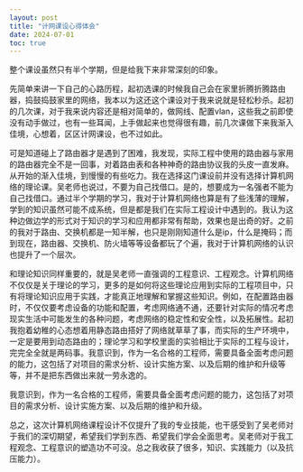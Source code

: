 ```yaml
---
layout: post
title: "计网课设心得体会"
date: 2024-07-01
toc: true
---
```




整个课设虽然只有半个学期，但是给我下来非常深刻的印象。

先简单来讲一下自己的心路历程，起初选课的时候我自己会在家里折腾折腾路由器，捣鼓捣鼓家里的网络，我本以为这还这个课设对于我来说就是轻松秒杀。起初的几次课，对于我来说内容还是相对简单的，做网线、配置vlan，这些我之前即使没有动手做过，也有一些耳闻，上手做起来也觉得很有趣，前几次课做下来我渐入佳境，心想着，区区计网课设，也不过如此。

可是知道碰上了路由器才是遇到了困难，我发现，实际工程中使用的路由器与家用的路由器完全不是一回事，对着路由表和各种神奇的路由协议我的头皮一直发麻。从开始的渐入佳境，到慢慢的有些吃力。我在选择这门课设前并没有选择计算机网络的理论课。吴老师也说过，不要为自己找借口。是的，想要成为一名强者不能为自己找借口。通过半个学期的学习，我对于计算机网络也算是有了些浅薄的理解，学到的知识虽然可能不成系统，但是都是我们在实际工程设计中遇到的。我认为这种边做边学的形式对于知识的学习和应用都非常有帮助，效果也是出奇的好。之前的我对于路由、交换机都是一知半解，也只是刚刚知道什么是ip，什么是掩码；而到现在，路由器、交换机、防火墙等等设备都玩了个遍，我对于计算机网络的认识也提升了一个层次。

和理论知识同样重要的，就是吴老师一直强调的工程意识、工程观念。计算机网络不仅仅是关于理论的学习，更多的是如何将这些理论应用到实际的工程项目中，只有将理论知识应用于实践，才能真正地理解和掌握这些知识。例如，在配置路由器时，不仅仅要考虑设备的功能和配置，考虑网络通不通，还要针对实际的情况考虑现实生活中可能发生的各种问题，考虑网络的稳定性和安全性，以及拓展性。起初我抱着幼稚的心态想着用静态路由搭好了网络就草草了事，而实际的生产环境中，一定是要用到动态路由的；理论学习和学校里面的实验相比于实际的工程与设计，完完全全就是两码事。我意识到，作为一名合格的工程师，需要具备全面考虑问题的能力，这包括了对项目的需求分析、设计实施方案、以及后期的维护和升级等等，并不是把东西做出来就一劳永逸的。

我意识到，作为一名合格的工程师，需要具备全面考虑问题的能力，这包括了对项目的需求分析、设计实施方案、以及后期的维护和升级。

总之，这次计算机网络课程设计不仅提升了我的专业技能，也干感受到了吴老师对于我们的深切期望，希望我们学到东西、希望我们学会全面思考。吴老师对于我工程观念、工程意识的塑造功不可没。总之我收获了很多，知识、实践能力（以及抗压能力）。